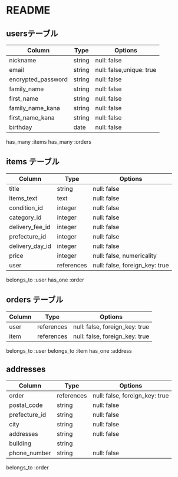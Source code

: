 # README


## usersテーブル

| Column            | Type       | Options                 |
| ------------------| ---------- | ------------            |
| nickname          | string     | null: false             |
| email             | string     | null: false,unique: true|
| encrypted_password| string     | null: false             |
| family_name       | string     | null: false             |
| first_name        | string     | null: false             |
| family_name_kana  | string     | null: false             |
| first_name_kana   | string     | null: false             |
| birthday          | date       | null: false             |

has_many :items
has_many :orders


## items テーブル

| Column          | Type      | Options                        |
| ------          | ------    | -----------                    |
| title           | string    | null: false                    |
| items_text      | text      | null: false                    |
| condition_id    | integer   | null: false                    |
| category_id     | integer   | null: false                    |
| delivery_fee_id | integer   | null: false                    |
| prefecture_id   | integer   | null: false                    | 
| delivery_day_id | integer   | null: false                    | 
| price           | integer   | null: false, numericality      |
| user            | references| null: false, foreign_key: true |

belongs_to :user
has_one :order

## orders テーブル

| Column  | Type       | Options                        |
| ------- | ---------- | ------------------------------ |
| user    | references | null: false, foreign_key: true |
| item    | references | null: false, foreign_key: true |

belongs_to :user
belongs_to :item
has_one :address


## addresses

| Column              | Type       | Options                        |
| -------             | ---------- | ------------------------------ |
| order               | references | null: false, foreign_key: true |
| postal_code         | string     | null: false                    |
| prefecture_id       | string     | null: false                    |
| city                | string     | null: false                    |
| addresses           | string     | null: false                    |
| building            | string     |                                |
| phone_number        | string     | null: false                    |


belongs_to :order
